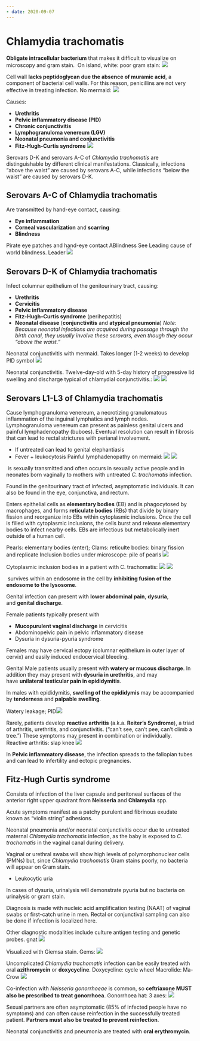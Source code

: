 ```yaml
---
- date: 2020-09-07
---
```


# Chlamydia trachomatis

<!-- *Chlamydia trachomatis* intracellular? -->

**Obligate intracellular bacterium** that makes it difficult to visualize on microscopy and gram stain. 
On island, white: poor gram stain:
![](https://photos.thisispiggy.com/file/wikiFiles/YteoYSd.jpg)

<!-- *C. trachomatis* cell wall characteristics -->

Cell wall **lacks peptidoglycan due the absence of muramic acid**, a component of bacterial cell walls. For this reason, penicillins are not very effective in treating infection.
No mermaid:
![](https://photos.thisispiggy.com/file/wikiFiles/YteoYSd.jpg)

<!-- *Chlamydia trachomatis* -->

Causes:

- **Urethritis**
- **Pelvic inflammatory disease (PID)**
- **Chronic conjunctivitis**
- **Lymphogranuloma venereum (LGV)**
- **Neonatal pneumonia and conjunctivitis**
- **Fitz-Hugh-Curtis syndrome**
  ![](https://photos.thisispiggy.com/file/wikiFiles/YteoYSd.jpg)

<!-- Distinguish between serovars D-K and A-C of Chlamydia trachomatis -->

Serovars D-K and serovars A-C of _Chlamydia trachomatis_ are distinguishable by different clinical manifestations. Classically, infections “above the waist” are caused by serovars A-C, while infections “below the waist” are caused by serovars D-K.

## Serovars A-C of Chlamydia trachomatis

<!-- Chlamydia trachomatis serovars A-C transmission and symptoms -->

Are transmitted by hand-eye contact, causing:

- **Eye inflammation**
- **Corneal vascularization** and **scarring**
- **Blindness**

Pirate eye patches and hand-eye contact
ABlindness See
Leading cause of world blindness. Leader
![](https://photos.thisispiggy.com/file/wikiFiles/YteoYSd.jpg)

## Serovars D-K of Chlamydia trachomatis

<!-- Serovars D-K symptom -->

Infect columnar epithelium of the genitourinary tract, causing:

- **Urethritis**
- **Cervicitis**
- **Pelvic inflammatory disease**
- **Fitz-Hugh–Curtis syndrome** (perihepatitis)
- **Neonatal disease** (**conjunctivitis** and **atypical pneumonia**)
  _Note: Because neonatal infections are acquired during passage through the birth canal, they usually involve these serovars, even though they occur “above the waist.”_

Neonatal conjunctivitis with mermaid. Takes longer (1-2 weeks) to develop
PID symbol
![](https://photos.thisispiggy.com/file/wikiFiles/YteoYSd.jpg)

Neonatal conjunctivitis. Twelve-day-old with 5-day history of progressive lid swelling and discharge typical of chlamydial conjunctivitis.:
![](https://photos.thisispiggy.com/file/wikiFiles/75aIyUx.jpg)
![](https://photos.thisispiggy.com/file/wikiFiles/n7tECFm.jpg)

## Serovars L1-L3 of **Chlamydia trachomatis** 

<!-- Chlamydia trachomatis serovars L1-3 causes -->

Cause lymphogranuloma venereum, a necrotizing granulomatous inflammation of the inguinal lymphatics and lymph nodes. Lymphogranuloma venereum can present as painless genital ulcers and painful lymphadenopathy (buboes). Eventual resolution can result in fibrosis that can lead to rectal strictures with perianal involvement.

- If untreated can lead to genital elephantiasis
- Fever + leukocytosis
  Painful lymphadenopathy on mermaid:
  ![](https://photos.thisispiggy.com/file/wikiFiles/YteoYSd.jpg)
  ![](https://photos.thisispiggy.com/file/wikiFiles/AAqiZ0H.jpg)

<!-- *Chlamydia trachomatis* transmission -->

 is sexually transmitted and often occurs in sexually active people and in neonates born vaginally to mothers with untreated _C. trachomatis_ infection.

<!-- *Chlamydia trachomatis* found in -->

Found in the genitourinary tract of infected, asymptomatic individuals. It can also be found in the eye, conjunctiva, and rectum.

<!-- *Chlamydia trachomatis* lifecycle -->

Enters epithelial cells as **elementary bodies** (EB) and is phagocytosed by macrophages, and forms **reticulate bodies** (RBs) that divide by binary fission and reorganize into EBs within cytoplasmic inclusions. Once the cell is filled with cytoplasmic inclusions, the cells burst and release elementary bodies to infect nearby cells. EBs are infectious but metabolically inert outside of a human cell.

Pearls: elementary bodies (enter); Clams: reticulte bodies: binary fission and replicate
Inclusion bodies under microscope: pile of pearls
![](https://photos.thisispiggy.com/file/wikiFiles/YteoYSd.jpg)

Cytoplasmic inclusion bodies in a patient with C. trachomatis:
![](https://photos.thisispiggy.com/file/wikiFiles/kodgFON.jpg)
![](https://photos.thisispiggy.com/file/wikiFiles/X6ybimA.jpg)

<!-- How does *Chlamydia trachomatis* survive in cell -->

 survives within an endosome in the cell by **inhibiting fusion of the endosome to the lysosome**.

<!-- Genital *Chlamydia trachomatis* female symptoms -->

Genital infection can present with **lower abdominal pain**, **dysuria**, and **genital discharge**.

Female patients typically present with

- **Mucopurulent vaginal discharge** in cervicitis
- Abdominopelvic pain in pelvic inflammatory disease
- Dysuria in dysuria-pyuria syndrome

Females may have cervical ectopy (columnar epithelium in outer layer of cervix) and easily induced endocervical bleeding.

<!-- Genital C. Trachomatis male symptoms -->

Genital Male patients usually present with **watery or mucous discharge**. In addition they may present with **dysuria in urethritis**, and may have **unilateral testicular pain in epididymitis**.

In males with epididymitis, **swelling of the epididymis** may be accompanied by **tenderness** and **palpable swelling**.

Watery leakage; PID![](https://photos.thisispiggy.com/file/wikiFiles/YteoYSd.jpg)

<!-- Chlamydia trachomatis reactive arthritis symptoms -->

Rarely, patients develop **reactive arthritis** (a.k.a. **Reiter’s Syndrome**), a triad of arthritis, urethritis, and conjunctivitis. (“can’t see, can’t pee, can’t climb a tree.”) These symptoms may present in combination or individually.
Reactive arthritis: slap knee
![](https://photos.thisispiggy.com/file/wikiFiles/YteoYSd.jpg)

<!-- Chlamydia trachomatis PID result -->

In **Pelvic inflammatory disease**, the infection spreads to the fallopian tubes and can lead to infertility and ectopic pregnancies.

## Fitz-Hugh Curtis syndrome

<!-- Fitz-Hugh Curtis syndrome, or perihepatitis causes -->

Consists of infection of the liver capsule and peritoneal surfaces of the anterior right upper quadrant from **Neisseria** and **Chlamydia** spp.

<!-- Fitz-Hugh Curtis syndrome symptoms -->

Acute symptoms manifest as a patchy purulent and fibrinous exudate known as “violin string” adhesions.

<!-- How is baby infected with chlamydia trachomatis -->

Neonatal pneumonia and/or neonatal conjunctivitis occur due to untreated maternal _Chlamydia trachomatis_ infection, as the baby is exposed to _C. trachomatis_ in the vaginal canal during delivery.

<!-- Vaginal or urethral swabs of chlamydia trachomatis will show -->

Vaginal or urethral swabs will show high levels of polymorphonuclear cells (PMNs) but, since _Chlamydia trachomatis_ Gram stains poorly, no bacteria will appear on Gram stain.

- Leukocytic uria

<!-- Urinalysis of C. trachomatis will show -->

In cases of dysuria, urinalysis will demonstrate pyuria but no bacteria on urinalysis or gram stain.

<!-- C. trachomatis diagnosis -->

Diagnosis is made with nucleic acid amplification testing (NAAT) of vaginal swabs or first-catch urine in men. Rectal or conjunctival sampling can also be done if infection is localized here.

Other diagnostic modalities include culture antigen testing and genetic probes.
gnat
![](https://photos.thisispiggy.com/file/wikiFiles/YteoYSd.jpg)

<!-- C. trachomatis stain -->

Visualized with Giemsa stain.
Gems:
![](https://photos.thisispiggy.com/file/wikiFiles/YteoYSd.jpg)

<!-- C. trachomatis treatment -->

Uncomplicated _Chlamydia trachomatis_ infection can be easily treated with oral **azithromycin** or **doxycycline**.
Doxycycline: cycle wheel
Macrolide: Ma-Crow
![](https://photos.thisispiggy.com/file/wikiFiles/YteoYSd.jpg)

Co-infection with _Neisseria gonorrhoeae_ is common, so **ceftriaxone MUST also be prescribed to treat gonorrhoea**.
Gonorrhoea hat:
3 axes:
![](https://photos.thisispiggy.com/file/wikiFiles/YteoYSd.jpg)

Sexual partners are often asymptomatic (85% of infected people have no symptoms) and can often cause reinfection in the successfully treated patient. **Partners must also be treated to prevent reinfection**.

<!-- C. trachomatis neonatal conjunctivitis/pneumonia treatment -->

Neonatal conjunctivitis and pneumonia are treated with **oral erythromycin**.

